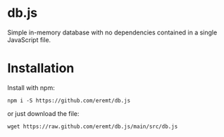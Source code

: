 # db.js

Simple in-memory database with no dependencies contained in a single JavaScript file.

# Installation

Install with npm:
```
npm i -S https://github.com/eremt/db.js
```
or just download the file:
```
wget https://raw.github.com/eremt/db.js/main/src/db.js
```
